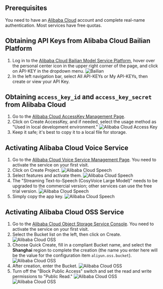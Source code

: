## Prerequisites
You need to have an [Alibaba Cloud](https://www.aliyun.com) account and complete real-name authentication. Most services have free quotas.

## Obtaining API Keys from Alibaba Cloud Bailian Platform
1. Log in to the [Alibaba Cloud Bailian Model Service Platform](https://bailian.console.aliyun.com/), hover over the personal center icon in the upper right corner of the page, and click on API-KEY in the dropdown menu.
![Bailian](/docs/images/bailian_1.png)
2. In the left navigation bar, select All API-KEYs or My API-KEYs, then create or view your API Key.

## Obtaining `access_key_id` and `access_key_secret` from Alibaba Cloud
1. Go to the [Alibaba Cloud AccessKey Management Page](https://ram.console.aliyun.com/profile/access-keys).
2. Click on Create AccessKey, and if needed, select the usage method as "Used in local development environment."
![Alibaba Cloud Access Key](/docs/images/aliyun_accesskey_1.png)
3. Keep it safe; it's best to copy it to a local file for storage.

## Activating Alibaba Cloud Voice Service
1. Go to the [Alibaba Cloud Voice Service Management Page](https://nls-portal.console.aliyun.com/applist). You need to activate the service on your first visit.
2. Click on Create Project.
![Alibaba Cloud Speech](/docs/images/aliyun_speech_1.png)
3. Select features and activate them.
![Alibaba Cloud Speech](/docs/images/aliyun_speech_2.png)
4. The "Streaming Text-to-Speech (CosyVoice Large Model)" needs to be upgraded to the commercial version; other services can use the free trial version.
![Alibaba Cloud Speech](/docs/images/aliyun_speech_3.png)
5. Simply copy the app key.
![Alibaba Cloud Speech](/docs/images/aliyun_speech_4.png)

## Activating Alibaba Cloud OSS Service
1. Go to the [Alibaba Cloud Object Storage Service Console](https://oss.console.aliyun.com/overview). You need to activate the service on your first visit.
2. Select the Bucket list on the left, then click on Create.
![Alibaba Cloud OSS](/docs/images/aliyun_oss_1.png)
3. Choose Quick Create, fill in a compliant Bucket name, and select the **Shanghai** region to complete the creation (the name you enter here will be the value for the configuration item `aliyun.oss.bucket`).
![Alibaba Cloud OSS](/docs/images/aliyun_oss_2.png)
4. After creation, enter the Bucket.
![Alibaba Cloud OSS](/docs/images/aliyun_oss_3.png)
5. Turn off the "Block Public Access" switch and set the read and write permissions to "Public Read."
![Alibaba Cloud OSS](/docs/images/aliyun_oss_4.png)
![Alibaba Cloud OSS](/docs/images/aliyun_oss_5.png)